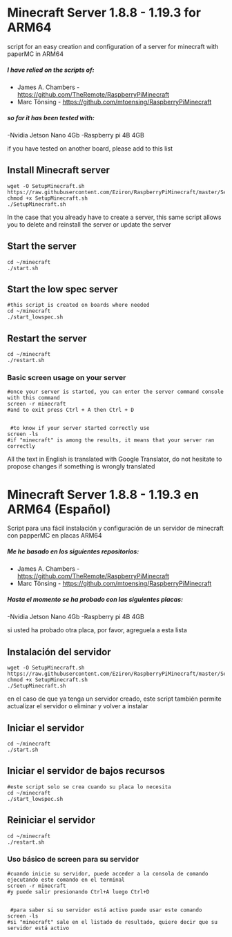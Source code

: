 # Minecraft Server 1.8.8 - 1.19.3 for ARM64

script for an easy creation and configuration of a server for minecraft with paperMC in ARM64

##### I have relied on the scripts of:
- James A. Chambers - https://github.com/TheRemote/RaspberryPiMinecraft
- Marc Tönsing - https://github.com/mtoensing/RaspberryPiMinecraft

##### so far it has been tested with:
-Nvidia Jetson Nano 4Gb
-Raspberry pi 4B 4GB

if you have tested on another board, please add to this list

## Install Minecraft server

	wget -O SetupMinecraft.sh https://raw.githubusercontent.com/Eziron/RaspberryPiMinecraft/master/SetupMinecraft.sh
	chmod +x SetupMinecraft.sh
	./SetupMinecraft.sh
In the case that you already have to create a server, this same script allows you to delete and reinstall the server or update the server

## Start the server
	cd ~/minecraft
	./start.sh

## Start the low spec server
	#this script is created on boards where needed
	cd ~/minecraft
	./start_lowspec.sh

## Restart the server
	cd ~/minecraft
	./restart.sh
	
### Basic screen usage on your server
	#once your server is started, you can enter the server command console with this command
	screen -r minecraft
	#and to exit press Ctrl + A then Ctrl + D


	 #to know if your server started correctly use
	screen -ls
	#if "minecraft" is among the results, it means that your server ran correctly

All the text in English is translated with Google Translator, do not hesitate to propose changes if something is wrongly translated

# Minecraft Server 1.8.8 - 1.19.3 en ARM64 (Español)

Script para una fácil instalación y configuración de un servidor de minecraft con papperMC en placas ARM64

##### Me he basado en los siguientes repositorios:
- James A. Chambers - https://github.com/TheRemote/RaspberryPiMinecraft
- Marc Tönsing - https://github.com/mtoensing/RaspberryPiMinecraft

##### Hasta el momento se ha probado con las siguientes placas:
-Nvidia Jetson Nano 4Gb
-Raspberry pi 4B 4GB

si usted ha probado otra placa, por favor, agreguela a esta lista

## Instalación del servidor

	wget -O SetupMinecraft.sh https://raw.githubusercontent.com/Eziron/RaspberryPiMinecraft/master/SetupMinecraft.sh
	chmod +x SetupMinecraft.sh
	./SetupMinecraft.sh
en el caso de que ya tenga un servidor creado, este script también permite actualizar el servidor o eliminar y volver a instalar

## Iniciar el servidor
	cd ~/minecraft
	./start.sh

## Iniciar el servidor de bajos recursos
	#este script solo se crea cuando su placa lo necesita
	cd ~/minecraft
	./start_lowspec.sh

## Reiniciar el servidor
	cd ~/minecraft
	./restart.sh
	
### Uso básico de screen para su servidor
	#cuando inicie su servidor, puede acceder a la consola de comando ejecutando este comando en el terminal
	screen -r minecraft
	#y puede salir presionando Ctrl+A luego Ctrl+D


	 #para saber si su servidor está activo puede usar este comando
	screen -ls
	#si "minecraft" sale en el listado de resultado, quiere decir que su servidor está activo


